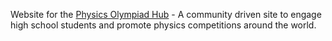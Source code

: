 Website for the [Physics Olympiad Hub](http://physoly.tech/ "Physics Olympiad Hub") - A community driven site to engage high school students and promote physics competitions around the world.
